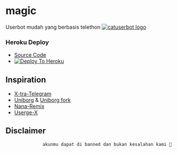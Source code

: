 # magic
Userbot mudah yang berbasis telethon
[![catuserbot logo](https://i.ibb.co/C6SLxTz/20210514-175100.jpg)](https://dashboard.heroku.com/new?button-url=https%3A%2F%2Fgithub.com%2Fmagicianuserbotteam%2Fmagic%2Ftree%2Fbugs&template=https%3A%2F%2Fgithub.com%2Fmagicianuserbotteam%2Fmagic)


### Heroku Deploy
  - [Source Code](https://t.me/magichelp)
  - [![Deploy To Heroku](https://www.herokucdn.com/deploy/button.svg)](https://dashboard.heroku.com/new?button-url=https%3A%2F%2Fgithub.com%2Fmagicianuserbotteam%2Fmagic%2Ftree%2Fbugs&template=https%3A%2F%2Fgithub.com%2Fmagicianuserbotteam%2Fmagic)



## Inspiration
   - [X-tra-Telegram](https://github.com/Dark-Princ3/X-tra-Telegram)
   - [Uniborg](https://github.com/SpEcHiDe/UniBorg) & [Uniborg fork](https://github.com/ravana69/PornHub)
   - [Nana-Remix](https://github.com/pokurt/Nana-Remix)
   - [Userge-X](https://github.com/code-rgb/USERGE-X/)
   
## Disclaimer

```
              akunmu dapat di banned dan bukan kesalahan kami 